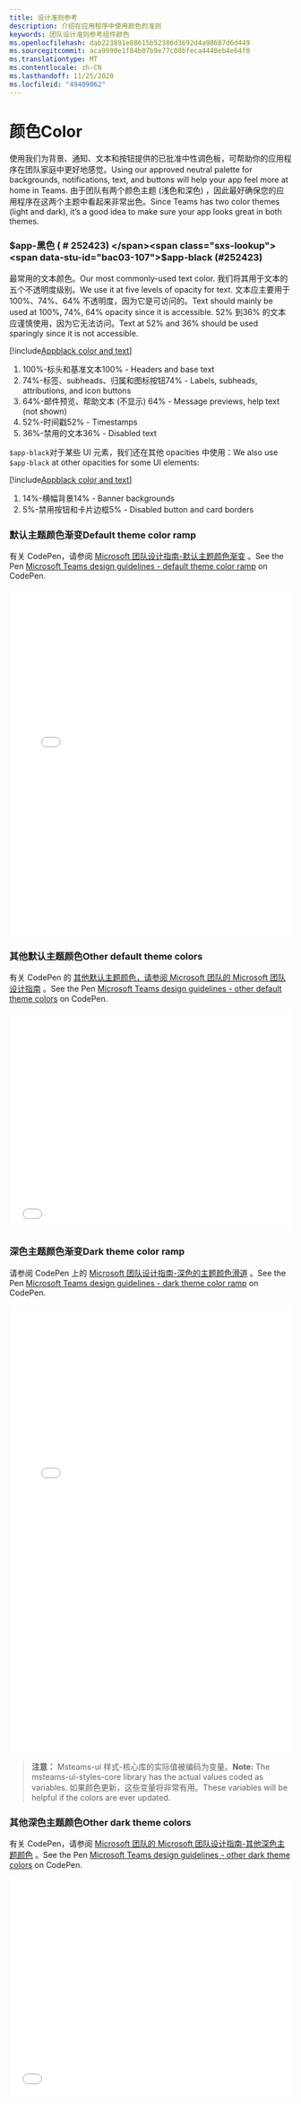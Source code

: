 ```yaml
---
title: 设计准则参考
description: 介绍在应用程序中使用颜色的准则
keywords: 团队设计准则参考组件颜色
ms.openlocfilehash: dab223891e88615b52386d3692d4a98607d6d449
ms.sourcegitcommit: aca9990e1f84b07b9e77c08bfeca4440eb4e64f0
ms.translationtype: MT
ms.contentlocale: zh-CN
ms.lasthandoff: 11/25/2020
ms.locfileid: "49409062"
---
```

# <a name="color"></a><span data-ttu-id="bac03-104">颜色</span><span class="sxs-lookup"><span data-stu-id="bac03-104">Color</span></span>

<span data-ttu-id="bac03-105">使用我们为背景、通知、文本和按钮提供的已批准中性调色板，可帮助你的应用程序在团队家庭中更好地感觉。</span><span class="sxs-lookup"><span data-stu-id="bac03-105">Using our approved neutral palette for backgrounds, notifications, text, and buttons will help your app feel more at home in Teams.</span></span> <span data-ttu-id="bac03-106">由于团队有两个颜色主题 (浅色和深色) ，因此最好确保您的应用程序在这两个主题中看起来非常出色。</span><span class="sxs-lookup"><span data-stu-id="bac03-106">Since Teams has two color themes (light and dark), it’s a good idea to make sure your app looks great in both themes.</span></span>

### <a name="app-black-252423"></a><span data-ttu-id="bac03-107">$app-黑色 ( # 252423) </span><span class="sxs-lookup"><span data-stu-id="bac03-107">$app-black (#252423)</span></span>

<span data-ttu-id="bac03-108">最常用的文本颜色。</span><span class="sxs-lookup"><span data-stu-id="bac03-108">Our most commonly-used text color.</span></span> <span data-ttu-id="bac03-109">我们将其用于文本的五个不透明度级别。</span><span class="sxs-lookup"><span data-stu-id="bac03-109">We use it at five levels of opacity for text.</span></span> <span data-ttu-id="bac03-110">文本应主要用于100%、74%、64% 不透明度，因为它是可访问的。</span><span class="sxs-lookup"><span data-stu-id="bac03-110">Text should mainly be used at 100%, 74%, 64% opacity since it is accessible.</span></span> <span data-ttu-id="bac03-111">52% 到36% 的文本应谨慎使用，因为它无法访问。</span><span class="sxs-lookup"><span data-stu-id="bac03-111">Text at 52% and 36% should be used sparingly since it is not accessible.</span></span>

[!include[Appblack color and text](~/includes/design/color-image-appblack-text.html)]

1. <span data-ttu-id="bac03-112">100%-标头和基准文本</span><span class="sxs-lookup"><span data-stu-id="bac03-112">100% - Headers and base text</span></span>
2. <span data-ttu-id="bac03-113">74%-标签、subheads、归属和图标按钮</span><span class="sxs-lookup"><span data-stu-id="bac03-113">74% - Labels, subheads, attributions, and icon buttons</span></span>
3. <span data-ttu-id="bac03-114">64%-邮件预览、帮助文本 (不显示) </span><span class="sxs-lookup"><span data-stu-id="bac03-114">64% - Message previews, help text (not shown)</span></span>
4. <span data-ttu-id="bac03-115">52%-时间戳</span><span class="sxs-lookup"><span data-stu-id="bac03-115">52% - Timestamps</span></span>
5. <span data-ttu-id="bac03-116">36%-禁用的文本</span><span class="sxs-lookup"><span data-stu-id="bac03-116">36% - Disabled text</span></span>

<span data-ttu-id="bac03-117">`$app-black`对于某些 UI 元素，我们还在其他 opacities 中使用：</span><span class="sxs-lookup"><span data-stu-id="bac03-117">We also use `$app-black` at other opacities for some UI elements:</span></span>

[!include[Appblack color and text](~/includes/design/color-image-appblack-ui.html)]

1. <span data-ttu-id="bac03-118">14%-横幅背景</span><span class="sxs-lookup"><span data-stu-id="bac03-118">14% - Banner backgrounds</span></span>
2. <span data-ttu-id="bac03-119">5%-禁用按钮和卡片边框</span><span class="sxs-lookup"><span data-stu-id="bac03-119">5% - Disabled button and card borders</span></span>

### <a name="default-theme-color-ramp"></a><span data-ttu-id="bac03-120">默认主题颜色渐变</span><span class="sxs-lookup"><span data-stu-id="bac03-120">Default theme color ramp</span></span>

<span data-ttu-id="bac03-121">有关 CodePen，请参阅 [Microsoft 团队设计指南-默认主题颜色渐变](https://codepen.io/msteams/pen/KyPmqL/) 。</span><span class="sxs-lookup"><span data-stu-id="bac03-121">See the Pen [Microsoft Teams design guidelines - default theme color ramp](https://codepen.io/msteams/pen/KyPmqL/) on CodePen.</span></span>

<iframe height='620' scrolling='no' title='<span data-ttu-id="bac03-122">Microsoft 团队设计指南-默认主题颜色渐变</span><span class="sxs-lookup"><span data-stu-id="bac03-122">Microsoft Teams design guidelines - default theme color ramp</span></span>' src='//codepen.io/msteams/embed/KyPmqL/?height=682&theme-id=31655&default-tab=result&embed-version=2' frameborder='no' allowtransparency='true' allowfullscreen='true' style='width: 100%;'><span data-ttu-id="bac03-123">请参阅 microsoft 团队 (<a href='https://codepen.io/msteams'>@msteams</a>) 在<a href='https://codepen.io'>CodePen</a>上的<a href='https://codepen.io/msteams/pen/KyPmqL/'>microsoft 团队设计指南-默认主题颜色滑道</a>。</span><span class="sxs-lookup"><span data-stu-id="bac03-123">See the Pen <a href='https://codepen.io/msteams/pen/KyPmqL/'>Microsoft Teams design guidelines - default theme color ramp</a> by Microsoft Teams (<a href='https://codepen.io/msteams'>@msteams</a>) on <a href='https://codepen.io'>CodePen</a>.</span></span>
</iframe>

### <a name="other-default-theme-colors"></a><span data-ttu-id="bac03-124">其他默认主题颜色</span><span class="sxs-lookup"><span data-stu-id="bac03-124">Other default theme colors</span></span>

<span data-ttu-id="bac03-125">有关 CodePen 的 [其他默认主题颜色，请参阅 Microsoft 团队的 Microsoft 团队设计指南](https://codepen.io/msteams/pen/zPOdYJ/) 。</span><span class="sxs-lookup"><span data-stu-id="bac03-125">See the Pen [Microsoft Teams design guidelines - other default theme colors](https://codepen.io/msteams/pen/zPOdYJ/) on CodePen.</span></span>

<iframe height='392' scrolling='no' title='<span data-ttu-id="bac03-126">Microsoft 团队设计指南-其他默认主题颜色</span><span class="sxs-lookup"><span data-stu-id="bac03-126">Microsoft Teams design guidelines - other default theme colors</span></span>' src='//codepen.io/msteams/embed/zPOdYJ/?height=442&theme-id=31655&default-tab=result&embed-version=2' frameborder='no' allowtransparency='true' allowfullscreen='true' style='width: 100%;'><span data-ttu-id="bac03-127">请参阅 Microsoft 团队的 <a href='https://codepen.io/msteams/pen/zPOdYJ/'>Microsoft 团队设计指南-其他默认主题颜色</a> (<a href='https://codepen.io/msteams'>@msteams</a> 在 <a href='https://codepen.io'>CodePen</a>上) 。</span><span class="sxs-lookup"><span data-stu-id="bac03-127">See the Pen <a href='https://codepen.io/msteams/pen/zPOdYJ/'>Microsoft Teams design guidelines - other default theme colors</a> by Microsoft Teams (<a href='https://codepen.io/msteams'>@msteams</a>) on <a href='https://codepen.io'>CodePen</a>.</span></span>
</iframe>

### <a name="dark-theme-color-ramp"></a><span data-ttu-id="bac03-128">深色主题颜色渐变</span><span class="sxs-lookup"><span data-stu-id="bac03-128">Dark theme color ramp</span></span>

<span data-ttu-id="bac03-129">请参阅 CodePen 上的 [Microsoft 团队设计指南-深色的主题颜色滑道](https://codepen.io/msteams/pen/BmBwjx/) 。</span><span class="sxs-lookup"><span data-stu-id="bac03-129">See the Pen [Microsoft Teams design guidelines - dark theme color ramp](https://codepen.io/msteams/pen/BmBwjx/) on CodePen.</span></span>

<iframe height='798' scrolling='no' title='<span data-ttu-id="bac03-130">Microsoft 团队设计指南-深色主题颜色渐变</span><span class="sxs-lookup"><span data-stu-id="bac03-130">Microsoft Teams design guidelines - dark theme color ramp</span></span>' src='//codepen.io/msteams/embed/BmBwjx/?height=846&theme-id=31655&default-tab=result&embed-version=2' frameborder='no' allowtransparency='true' allowfullscreen='true' style='width: 100%;'><span data-ttu-id="bac03-131">请参阅 Microsoft 团队 (<a href='https://codepen.io/msteams'>@msteams</a>) 在<a href='https://codepen.io'>CodePen</a>上的<a href='https://codepen.io/msteams/pen/BmBwjx/'>microsoft 团队设计指南-深色主题颜色滑道</a>。</span><span class="sxs-lookup"><span data-stu-id="bac03-131">See the Pen <a href='https://codepen.io/msteams/pen/BmBwjx/'>Microsoft Teams design guidelines - dark theme color ramp</a> by Microsoft Teams (<a href='https://codepen.io/msteams'>@msteams</a>) on <a href='https://codepen.io'>CodePen</a>.</span></span>
</iframe>

> <span data-ttu-id="bac03-132">**注意：** Msteams-ui 样式-核心库的实际值被编码为变量。</span><span class="sxs-lookup"><span data-stu-id="bac03-132">**Note:** The msteams-ui-styles-core library has the actual values coded as variables.</span></span> <span data-ttu-id="bac03-133">如果颜色更新，这些变量将非常有用。</span><span class="sxs-lookup"><span data-stu-id="bac03-133">These variables will be helpful if the colors are ever updated.</span></span>


### <a name="other-dark-theme-colors"></a><span data-ttu-id="bac03-134">其他深色主题颜色</span><span class="sxs-lookup"><span data-stu-id="bac03-134">Other dark theme colors</span></span>

<span data-ttu-id="bac03-135">有关 CodePen，请参阅 [Microsoft 团队的 Microsoft 团队设计指南-其他深色主题颜色](https://codepen.io/msteams/pen/zPOEXN/) 。</span><span class="sxs-lookup"><span data-stu-id="bac03-135">See the Pen [Microsoft Teams design guidelines - other dark theme colors](https://codepen.io/msteams/pen/zPOEXN/) on CodePen.</span></span>

<iframe height='390' scrolling='no' title='<span data-ttu-id="bac03-136">Microsoft 团队设计指南-其他深色主题颜色</span><span class="sxs-lookup"><span data-stu-id="bac03-136">Microsoft Teams design guidelines - other dark theme colors</span></span>' src='//codepen.io/msteams/embed/zPOEXN/?height=442&theme-id=31655&default-tab=result&embed-version=2' frameborder='no' allowtransparency='true' allowfullscreen='true' style='width: 100%;'><span data-ttu-id="bac03-137">请参阅 microsoft 团队 (<a href='https://codepen.io/msteams'>@msteams</a>) 在<a href='https://codepen.io'>CodePen</a>上的<a href='https://codepen.io/msteams/pen/zPOEXN/'>microsoft 团队设计指南-其他深色主题颜色</a>。</span><span class="sxs-lookup"><span data-stu-id="bac03-137">See the Pen <a href='https://codepen.io/msteams/pen/zPOEXN/'>Microsoft Teams design guidelines - other dark theme colors</a> by Microsoft Teams (<a href='https://codepen.io/msteams'>@msteams</a>) on <a href='https://codepen.io'>CodePen</a>.</span></span>
</iframe>
